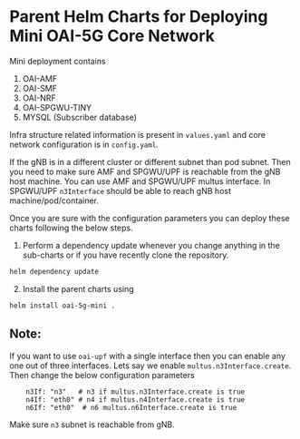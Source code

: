 # Parent Helm Charts for Deploying Mini OAI-5G Core Network

Mini deployment contains

1. OAI-AMF
2. OAI-SMF
3. OAI-NRF
4. OAI-SPGWU-TINY
5. MYSQL (Subscriber database)

Infra structure related information is present in `values.yaml` and core network configuration is in `config.yaml`.

If the gNB is in a different cluster or different subnet than pod subnet. Then you need to make sure AMF and SPGWU/UPF is reachable from the gNB host machine. You can use AMF and SPGWU/UPF multus interface. In SPGWU/UPF `n3Interface` should be able to reach gNB host machine/pod/container.

Once you are sure with the configuration parameters you can deploy these charts following the below steps. 

1. Perform a dependency update whenever you change anything in the sub-charts or if you have recently clone the repository. 

```bash
helm dependency update
```

2. Install the parent charts using

```bash
helm install oai-5g-mini .
```

## Note:

If you want to use `oai-upf` with a single interface then you can enable any one out of three interfaces. Lets say we enable `multus.n3Interface.create`. Then change the below configuration parameters 

```
    n3If: "n3"   # n3 if multus.n3Interface.create is true
    n4If: "eth0" # n4 if multus.n4Interface.create is true
    n6If: "eth0"  # n6 multus.n6Interface.create is true
```

Make sure `n3` subnet is reachable from gNB. 